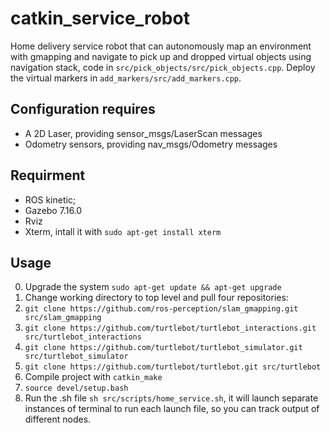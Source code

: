 # catkin_service_robot
Home delivery service robot that can autonomously map an environment with gmapping and navigate to pick up and dropped virtual objects using navigation stack, code in `src/pick_objects/src/pick_objects.cpp`. Deploy the virtual markers in `add_markers/src/add_markers.cpp`.

## Configuration requires
- A 2D Laser, providing sensor_msgs/LaserScan messages
- Odometry sensors, providing nav_msgs/Odometry messages

## Requirment
- ROS kinetic;
- Gazebo 7.16.0
- Rviz 
- Xterm, intall it with `sudo apt-get install xterm`

## Usage
0. Upgrade the system `sudo apt-get update && apt-get upgrade`
1. Change working directory to top level and pull four repositories:
2. `git clone https://github.com/ros-perception/slam_gmapping.git src/slam_gmapping`
3. `git clone https://github.com/turtlebot/turtlebot_interactions.git src/turtlebot_interactions`
4. `git clone https://github.com/turtlebot/turtlebot_simulator.git src/turtlebot_simulator`
5. `git clone https://github.com/turtlebot/turtlebot.git src/turtlebot`
6. Compile project with `catkin_make`
7. `source devel/setup.bash`
8. Run the .sh file `sh src/scripts/home_service.sh`, it will launch separate instances of terminal to run each launch file, so you can track output of different nodes.
